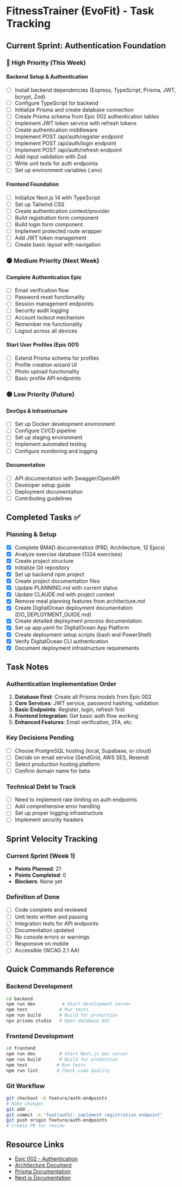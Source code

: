 # FitnessTrainer (EvoFit) - Task Tracking

## Current Sprint: Authentication Foundation

### 🔴 High Priority (This Week)

#### Backend Setup & Authentication
- [ ] Install backend dependencies (Express, TypeScript, Prisma, JWT, bcrypt, Zod)
- [ ] Configure TypeScript for backend
- [ ] Initialize Prisma and create database connection
- [ ] Create Prisma schema from Epic 002 authentication tables
- [ ] Implement JWT token service with refresh tokens
- [ ] Create authentication middleware
- [ ] Implement POST /api/auth/register endpoint
- [ ] Implement POST /api/auth/login endpoint
- [ ] Implement POST /api/auth/refresh endpoint
- [ ] Add input validation with Zod
- [ ] Write unit tests for auth endpoints
- [ ] Set up environment variables (.env)

#### Frontend Foundation
- [ ] Initialize Next.js 14 with TypeScript
- [ ] Set up Tailwind CSS
- [ ] Create authentication context/provider
- [ ] Build registration form component
- [ ] Build login form component
- [ ] Implement protected route wrapper
- [ ] Add JWT token management
- [ ] Create basic layout with navigation

### 🟡 Medium Priority (Next Week)

#### Complete Authentication Epic
- [ ] Email verification flow
- [ ] Password reset functionality
- [ ] Session management endpoints
- [ ] Security audit logging
- [ ] Account lockout mechanism
- [ ] Remember me functionality
- [ ] Logout across all devices

#### Start User Profiles (Epic 001)
- [ ] Extend Prisma schema for profiles
- [ ] Profile creation wizard UI
- [ ] Photo upload functionality
- [ ] Basic profile API endpoints

### 🟢 Low Priority (Future)

#### DevOps & Infrastructure
- [ ] Set up Docker development environment
- [ ] Configure CI/CD pipeline
- [ ] Set up staging environment
- [ ] Implement automated testing
- [ ] Configure monitoring and logging

#### Documentation
- [ ] API documentation with Swagger/OpenAPI
- [ ] Developer setup guide
- [ ] Deployment documentation
- [ ] Contributing guidelines

## Completed Tasks ✅

### Planning & Setup
- [x] Complete BMAD documentation (PRD, Architecture, 12 Epics)
- [x] Analyze exercise database (1324 exercises)
- [x] Create project structure
- [x] Initialize Git repository
- [x] Set up backend npm project
- [x] Create project documentation files
- [x] Update PLANNING.md with current status
- [x] Update CLAUDE.md with project context
- [x] Remove meal planning features from architecture.md
- [x] Create DigitalOcean deployment documentation (DO_DEPLOYMENT_GUIDE.md)
- [x] Create detailed deployment process documentation
- [x] Set up app.yaml for DigitalOcean App Platform
- [x] Create deployment setup scripts (bash and PowerShell)
- [x] Verify DigitalOcean CLI authentication
- [x] Document deployment infrastructure requirements

## Task Notes

### Authentication Implementation Order
1. **Database First**: Create all Prisma models from Epic 002
2. **Core Services**: JWT service, password hashing, validation
3. **Basic Endpoints**: Register, login, refresh first
4. **Frontend Integration**: Get basic auth flow working
5. **Enhanced Features**: Email verification, 2FA, etc.

### Key Decisions Pending
- [ ] Choose PostgreSQL hosting (local, Supabase, or cloud)
- [ ] Decide on email service (SendGrid, AWS SES, Resend)
- [ ] Select production hosting platform
- [ ] Confirm domain name for beta

### Technical Debt to Track
- [ ] Need to implement rate limiting on auth endpoints
- [ ] Add comprehensive error handling
- [ ] Set up proper logging infrastructure
- [ ] Implement security headers

## Sprint Velocity Tracking

### Current Sprint (Week 1)
- **Points Planned**: 21
- **Points Completed**: 0
- **Blockers**: None yet

### Definition of Done
- [ ] Code complete and reviewed
- [ ] Unit tests written and passing
- [ ] Integration tests for API endpoints
- [ ] Documentation updated
- [ ] No console errors or warnings
- [ ] Responsive on mobile
- [ ] Accessible (WCAG 2.1 AA)

## Quick Commands Reference

### Backend Development
```bash
cd backend
npm run dev          # Start development server
npm test            # Run tests
npm run build       # Build for production
npx prisma studio   # Open database GUI
```

### Frontend Development  
```bash
cd frontend
npm run dev         # Start Next.js dev server
npm run build       # Build for production
npm test           # Run tests
npm run lint       # Check code quality
```

### Git Workflow
```bash
git checkout -b feature/auth-endpoints
# Make changes
git add .
git commit -m "feat(auth): implement registration endpoint"
git push origin feature/auth-endpoints
# Create PR for review
```

## Resource Links
- [Epic 002 - Authentication](/docs/epics/epic-002-authentication.md)
- [Architecture Document](/docs/architecture.md)
- [Prisma Documentation](https://www.prisma.io/docs)
- [Next.js Documentation](https://nextjs.org/docs)
